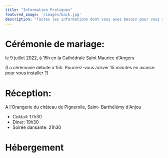 ```yaml
---
title: "Information Pratiques"
featured_image: '/images/back.jpg'
description: "Toutes les informations dont vous avez besoin pour vous rendre au mariage"
---
```


# Cérémonie de mariage: 

le 9 juillet 2022, à 15h en la Cathédrale Saint Maurice d'Angers 

(La cérémonie débute à 15h. Pourriez-vous arriver 15 minutes en avance pour vous installer ?)

# Réception: 

A l'Orangerie du château de Pignerolle, Saint- Barthélémy d'Anjou

* Coktail: 17h30 
* Diner: 19h30
* Soirée dansante: 21h30

# Hébergement






